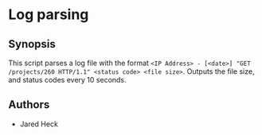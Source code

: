 # Log parsing

## Synopsis
This script parses a log file with the format `<IP Address> - [<date>] "GET /projects/260 HTTP/1.1" <status code> <file size>`. Outputs the file size, and status codes every 10 seconds.


## Authors
* Jared Heck
